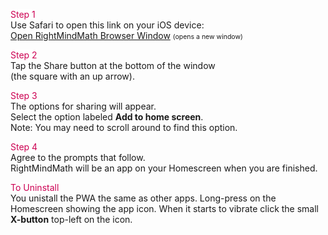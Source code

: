 <p><span style="background:#fff;color:#cc0052;">Step 1</span><br>Use Safari to open this link on your iOS device:<br>
 <a target="_blank" href="https://rightmindmath.com/app/rightmindmath_en_us.html">Open RightMindMath Browser Window</a> <span style="font-size:75%;">(opens a new window)</span>
</p>

<p><span style="background:#fff;color:#cc0052;">Step 2</span><br>Tap the Share button at the bottom of the window<br>(the square with an up arrow).</p>

<p><span style="background:#fff;color:#cc0052;">Step 3</span><br>The options for sharing will appear.<br>Select the option labeled <b>Add to home screen</b>.<br>Note: You may need to scroll around to find this option.</p>

<p><span style="background:#fff;color:#cc0052;">Step 4</span><br>Agree to the prompts that follow.<br>RightMindMath will be an app on your Homescreen when you are finished.</p>


<p><span style="background:#fff;color:#cc0052;">To Uninstall</span><br>You unistall the PWA the same as other apps. Long-press on the Homescreen showing the app icon. When it starts to vibrate click the small <b>X-button</b> top-left on the icon.</p>
